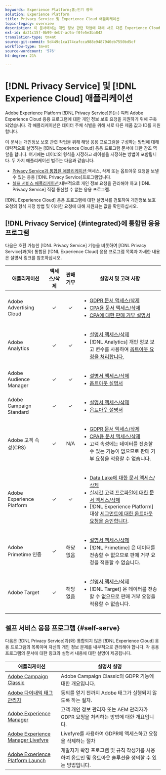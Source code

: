 ```yaml
---
keywords: Experience Platform;홈;인기 항목
solution: Experience Platform
title: Privacy Service 및 Experience Cloud 애플리케이션
topic-legacy: overview
description: 이 문서에서는 개인 정보 관련 작업에 대해 서로 다른 Experience Cloud 응용 프로그램을 구성하는 방법에 대한 참조를 제공합니다.
exl-id: da21c15f-0b99-4eb7-ac9a-f0fe5e3ba842
translation-type: tm+mt
source-git-commit: 5d449c1ca174cafcca988e9487940eb7550bd5cf
workflow-type: tm+mt
source-wordcount: '576'
ht-degree: 21%

---
```


# [!DNL Privacy Service] 및  [!DNL Experience Cloud] 애플리케이션

Adobe Experience Platform [!DNL Privacy Service]은(는) 여러 Adobe Experience Cloud 응용 프로그램에 대한 개인 정보 보호 요청을 지원하기 위해 구축되었습니다. 각 애플리케이션은 데이터 주체 식별을 위해 서로 다른 제품 값과 ID를 지원합니다.

이 문서는 개인정보 보호 관련 작업을 위해 해당 응용 프로그램을 구성하는 방법에 대해 대략적으로 설명하는 [!DNL Experience Cloud] 응용 프로그램 문서에 대한 참조 역할을 합니다. 여기에는 데이터의 형식을 지정하고 레이블을 지정하는 방법이 포함됩니다. 두 가지 애플리케이션 범주는 다음과 같습니다.

* [Privacy Service과 통합된 애플리케이션](#integrated):액세스, 삭제 또는 옵트아웃 요청을 보낼 수 있는 응용  [!DNL Privacy Service]프로그램입니다.
* [셀프 서비스 애플리케이션](#self-serve):내부적으로 개인 정보 요청을 관리해야 하고  [!DNL Privacy Service] 직접 통신할 수 없는 응용 프로그램.

[!DNL Experience Cloud] 응용 프로그램에 대한 설명서를 검토하여 개인정보 보호 요청의 형식 지정 방법 및 이러한 요청에 대해 지원되는 값을 확인하십시오.

## [!DNL Privacy Service] {#integrated}에 통합된 응용 프로그램

다음은 호환 가능한 [!DNL Privacy Service] 기능을 비롯하여 [!DNL Privacy Service]과(와) 통합된 [!DNL Experience Cloud] 응용 프로그램 목록과 자세한 내용은 설명서 링크를 참조하십시오.

| 애플리케이션 | 액세스/삭제 | 판매 거부 | 설명서 및 고려 사항 |
--- | :---: | :---: | ---
| Adobe Advertising Cloud | ✓ | ✓ | <ul><li>[GDPR 문서 액세스/삭제](https://experienceleague.adobe.com/docs/advertising-cloud/privacy/ad-cloud-gdpr.html)</li><li>[CPA용 문서 액세스/삭제](https://experienceleague.adobe.com/docs/advertising-cloud/privacy/ad-cloud-ccpa-access-delete.html)</li><li>[CPA에 대한 판매 거부 설명서](https://experienceleague.adobe.com/docs/advertising-cloud/privacy/ad-cloud-ccpa-opt-out-of-sale.html)</li></ul> |
| Adobe Analytics | ✓ | ✓ | <ul><li>[설명서 액세스/삭제](https://docs.adobe.com/content/help/ko-KR/analytics/admin/data-governance/an-gdpr-overview.html)</li><li>[!DNL Analytics] 개인 정보 보고 변수를 사용하여  [옵트아웃 요청을 처리합니다.](https://docs.adobe.com/content/help/ko-KR/analytics/admin/data-governance/consent-variables.html)</li></ul> |
| Adobe Audience Manager | ✓ | ✓ | <ul><li>[설명서 액세스/삭제](https://docs.adobe.com/content/help/ko-KR/audience-manager/user-guide/overview/data-privacy/data-privacy-requests.html)</li><li>[옵트아웃 설명서](https://docs.adobe.com/content/help/en/audience-manager/user-guide/features/declared-ids.html)</li></ul> |
| Adobe Campaign Standard | ✓ | ✓ | <ul><li>[설명서 액세스/삭제](https://experienceleague.adobe.com/docs/campaign-classic/using/getting-started/privacy/privacy-management.html?lang=ko#getting-started)</li><li>[옵트아웃 설명서](../segmentation/honoring-opt-outs.md)</li></ul> |
| Adobe 고객 속성(CRS) | ✓ | N/A | <ul><li>[GDPR 문서 액세스/삭제](https://docs.adobe.com/content/help/ko-KR/core-services/interface/customer-attributes/gdpr.html)</li><li>[CPA용 문서 액세스/삭제](https://docs.adobe.com/content/help/ko-KR/core-services/interface/customer-attributes/ccpa.html)</li><li>고객 속성에는 데이터를 전송할 수 있는 기능이 없으므로 판매 거부 요청을 적용할 수 없습니다.</li></ul> |
| Adobe Experience Platform | ✓ | ✓ | <ul><li>[Data Lake에 대한 문서 액세스/삭제](../catalog/privacy.md)</li><li>[실시간 고객 프로파일에 대한 문서 액세스/삭제](../profile/privacy.md)</li><li>[!DNL Experience Platform] 대상  [세그먼트에 대한 옵트아웃 요청을 승인합니다](../segmentation/honoring-opt-outs.md).</li></ul> |
| Adobe Primetime 인증 | ✓ | 해당 없음 | <ul><li>[설명서 액세스/삭제](http://tve.helpdocsonline.com/how-to-make-a-privacy-request)</li><li>[!DNL Primetime] 은 데이터를 전송할 수 없으므로 판매 거부 요청을 적용할 수 없습니다.</li></ul> |
| Adobe Target | ✓ | 해당 없음 | <ul><li>[설명서 액세스/삭제](https://docs.adobe.com/content/help/ko-KR/target/using/implement-target/before-implement/privacy/cmp-privacy-and-general-data-protection-regulation.html)</li><li>[!DNL Target] 은 데이터를 전송할 수 없으므로 판매 거부 요청을 적용할 수 없습니다.</li></ul> |


## 셀프 서비스 응용 프로그램 {#self-serve}

다음은 [!DNL Privacy Service]과(와) 통합되지 않은 [!DNL Experience Cloud] 응용 프로그램의 목록이며 자신의 개인 정보 문제를 내부적으로 관리해야 합니다. 각 응용 프로그램의 문서에 대한 링크와 설명서 내용에 대한 설명이 제공됩니다.

| 애플리케이션 | 설명서 설명 |
| ------- | ----------- |
| [Adobe Campaign Classic](https://docs.campaign.adobe.com/doc/AC/getting_started/EN/ACC_GDPR.html) | Adobe Campaign Classic의 GDPR 기능에 대한 개요입니다. |
| [Adobe 다이내믹 태그 관리자](https://docs.adobe.com/content/help/ko-KR/dtm/using/tools/opt-in.html) | 동의를 얻기 전까지 Adobe 태그가 실행되지 않도록 하는 절차. |
| [Adobe Experience Manager](https://helpx.adobe.com/experience-manager/6-4/managing/using/gdpr-compliance.html) | 고객 개인 정보 관리자 또는 AEM 관리자가 GDPR 요청을 처리하는 방법에 대한 개요입니다. |
| [Adobe Experience Manager Livefyre](https://docs.adobe.com/content/help/en/livefyre/using/settings-other/privacy-requests/c-gdpr-compliance.html) | Livefyre를 사용하여 GDPR에 액세스하고 요청을 삭제하는 절차 |
| [Adobe Experience Platform Launch](https://docs.adobelaunch.com/client-side-information/deploy-javascript-tags-to-opt-in-to-launch) | 개발자가 확장 프로그램 및 규칙 작성기를 사용하여 옵트인 및 옵트아웃 솔루션을 정의할 수 있는 방법입니다. |

